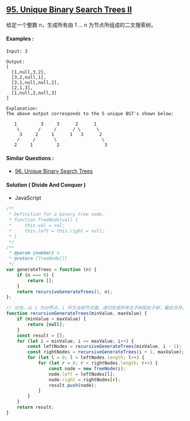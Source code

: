 ## [95. Unique Binary Search Trees II](https://leetcode.com/problems/unique-binary-search-trees-ii/)

给定一个整数 n，生成所有由 1 ... n 为节点所组成的二叉搜索树。

#### Examples :

```text
Input: 3

Output:
[
  [1,null,3,2],
  [3,2,null,1],
  [3,1,null,null,2],
  [2,1,3],
  [1,null,2,null,3]
]

Explanation:
The above output corresponds to the 5 unique BST's shown below:

   1         3     3      2      1
    \       /     /      / \      \
     3     2     1      1   3      2
    /     /       \                 \
   2     1         2                 3
```

#### Similar Questions :

-   [96. Unique Binary Search Trees](https://leetcode.com/problems/unique-binary-search-trees/)

#### Solution ( **Divide And Conquer** )

-   JavaScript

```javascript
/**
 * Definition for a binary tree node.
 * function TreeNode(val) {
 *     this.val = val;
 *     this.left = this.right = null;
 * }
 */
/**
 * @param {number} n
 * @return {TreeNode[]}
 */
var generateTrees = function (n) {
    if (n === 0) {
        return [];
    }
    return recursiveGenerateTrees(1, n);
};

// 分治，以 i 为分界点，i 作为当前节点值，递归生成所有左子树和右子树，最后合并。
function recursiveGenerateTrees(minValue, maxValue) {
    if (minValue > maxValue) {
        return [null];
    }
    const result = [];
    for (let i = minValue; i <= maxValue; i++) {
        const leftNodes = recursiveGenerateTrees(minValue, i - 1);
        const rightNodes = recursiveGenerateTrees(i + 1, maxValue);
        for (let l = 0; l < leftNodes.length; l++) {
            for (let r = 0; r < rightNodes.length; r++) {
                const node = new TreeNode(i);
                node.left = leftNodes[l];
                node.right = rightNodes[r];
                result.push(node);
            }
        }
    }
    return result;
}
```
